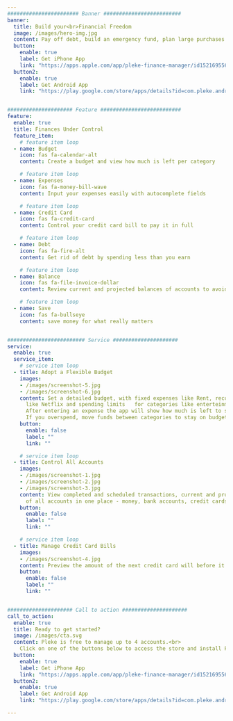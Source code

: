```yaml
---
####################### Banner #########################
banner:
  title: Build your<br>Financial Freedom
  image: /images/hero-img.jpg
  content: Pay off debt, build an emergency fund, plan large purchases
  button:
    enable: true
    label: Get iPhone App
    link: "https://apps.apple.com/app/pleke-finance-manager/id1521695568"
  button2:
    enable: true
    label: Get Android App
    link: "https://play.google.com/store/apps/details?id=com.pleke.android_app"


##################### Feature ##########################
feature:
  enable: true
  title: Finances Under Control
  feature_item:
    # feature item loop
  - name: Budget
    icon: fas fa-calendar-alt
    content: Create a budget and view how much is left per category

    # feature item loop
  - name: Expenses
    icon: fas fa-money-bill-wave
    content: Input your expenses easily with autocomplete fields

    # feature item loop
  - name: Credit Card
    icon: fas fa-credit-card
    content: Control your credit card bill to pay it in full

    # feature item loop
  - name: Debt
    icon: fas fa-fire-alt
    content: Get rid of debt by spending less than you earn

    # feature item loop
  - name: Balance
    icon: fas fa-file-invoice-dollar
    content: Review current and projected balances of accounts to avoid overdraft fees watching 

    # feature item loop
  - name: Save
    icon: fas fa-bullseye
    content: save money for what really matters


######################### Service #####################
service:
  enable: true
  service_item:
    # service item loop
  - title: Adopt a Flexible Budget
    images:
    - /images/screenshot-5.jpg
    - /images/screenshot-6.jpg
    content: Set a detailed budget, with fixed expenses like Rent, recurring expenses
      like Netflix and spending limits   for categories like enterteinment or groceries.
      After entering an expense the app will show how much is left to spend on each category.
      If you overspend, move funds between categories to stay on budget.
    button:
      enable: false
      label: ""
      link: ""

    # service item loop
  - title: Control All Accounts
    images:
    - /images/screenshot-1.jpg
    - /images/screenshot-2.jpg
    - /images/screenshot-3.jpg
    content: View completed and scheduled transactions, current and projected balance
      of all accounts in one place - money, bank accounts, credit cards, savings.
    button:
      enable: false
      label: ""
      link: ""

    # service item loop
  - title: Manage Credit Card Bills
    images:
    - /images/screenshot-4.jpg
    content: Preview the amount of the next credit card will before it is closed. Reserve funds to pay it in full.
    button:
      enable: false
      label: ""
      link: ""


##################### Call to action #####################
call_to_action:
  enable: true
  title: Ready to get started?
  image: /images/cta.svg
  content: Pleke is free to manage up to 4 accounts.<br>
    Click on one of the buttons below to access the store and install Pleke on your phone!
  button:
    enable: true
    label: Get iPhone App
    link: "https://apps.apple.com/app/pleke-finance-manager/id1521695568"
  button2:
    enable: true
    label: Get Android App
    link: "https://play.google.com/store/apps/details?id=com.pleke.android_app"

---
```

